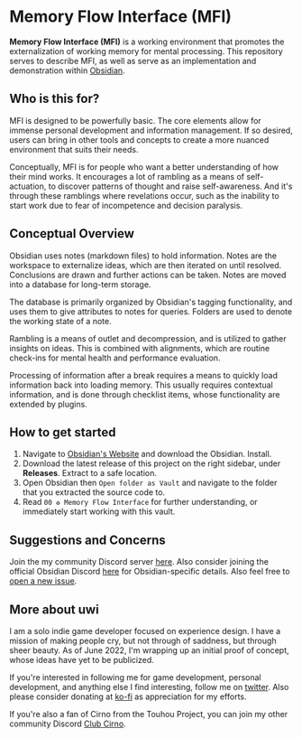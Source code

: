 # Memory Flow Interface (MFI)
**Memory Flow Interface (MFI)** is a working environment that promotes the externalization of working memory for mental processing. This repository serves to describe MFI, as well as serve as an implementation and demonstration within [Obsidian](https://obsidian.md/).

## Who is this for?
MFI is designed to be powerfully basic. The core elements allow for immense personal development and information management. If so desired, users can bring in other tools and concepts to create a more nuanced environment that suits their needs.

Conceptually, MFI is for people who want a better understanding of how their mind works. It encourages a lot of rambling as a means of self-actuation, to discover patterns of thought and raise self-awareness. And it's through these ramblings where revelations occur, such as the inability to start work due to fear of incompetence and decision paralysis.

## Conceptual Overview
Obsidian uses notes (markdown files) to hold information. Notes are the workspace to externalize ideas, which are then iterated on until resolved. Conclusions are drawn and further actions can be taken. Notes are moved into a database for long-term storage.

The database is primarily organized by Obsidian's tagging functionality, and uses them to give attributes to notes for queries. Folders are used to denote the working state of a note.

Rambling is a means of outlet and decompression, and is utilized to gather insights on ideas. This is combined with alignments, which are routine check-ins for mental health and performance evaluation.

Processing of information after a break requires a means to quickly load information back into loading memory. This usually requires contextual information, and is done through checklist items, whose functionality are extended by plugins.

## How to get started
1. Navigate to [Obsidian's Website](https://obsidian.md/) and download the Obsidian. Install.
2. Download the latest release of this project on the right sidebar, under **Releases**. Extract to a safe location.
3. Open Obsidian then `Open folder as Vault` and navigate to the folder that you extracted the source code to.
4. Read `00 ♻ Memory Flow Interface` for further understanding, or immediately start working with this vault.

## Suggestions and Concerns
Join the my community Discord server [here](https://discord.gg/xSaj5Cc5GZ). Also consider joining the official Obsidian Discord [here](https://discord.com/invite/veuWUTm) for Obsidian-specific details. Also feel free to [open a new issue](https://github.com/uwidev/life-disciplines-projects/issues/new).

## More about uwi
I am a solo indie game developer focused on experience design. I have a mission of making people cry, but not through of saddness, but through sheer beauty. As of June 2022, I'm wrapping up an initial proof of concept, whose ideas have yet to be publicized.

If you're interested in following me for game development, personal development, and anything else I find interesting, follow me on [twitter](https://twitter.com/uwidev). Also please consider donating at [ko-fi](https://ko-fi.com/uwidev) as appreciation for my efforts.

If you're also a fan of Cirno from the Touhou Project, you can join my other community Discord [Club Cirno](https://discord.com/invite/clubcirno).
